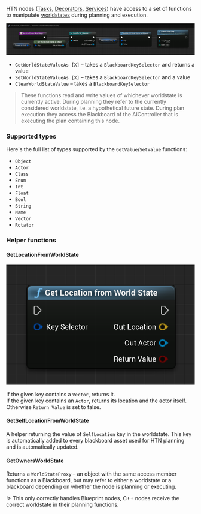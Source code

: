 
HTN nodes ([Tasks](task.md), [Decorators](decorator.md), [Services](service.md)) have access to a set of functions to manipulate [worldstates](planning?id=worldstates) during planning and execution.

![CreatePlanSteps of GrabFirearm](_media/grab_firearm_create_plan_steps.png ':size=1200')

- `GetWorldStateValueAs [X]` – takes a `BlackboardKeySelector` and returns a value
- `SetWorldStateValueAs [X]` – takes a `BlackboardKeySelector` and a value
- `ClearWorldStateValue` – takes a `BlackboardKeySelector`

> These functions read and write values of whichever worldstate is currently active. During planning they refer to the currently considered worldstate, i.e. a hypothetical future state. During plan execution they access the Blackboard of the AIController that is executing the plan containing this node.

### Supported types

Here's the full list of types supported by the `GetValue`/`SetValue` functions:

- `Object`
- `Actor`
- `Class`
- `Enum`
- `Int`
- `Float`
- `Bool`
- `String`
- `Name`
- `Vector`
- `Rotator`

### Helper functions

#### GetLocationFromWorldState

![Get location from worldstate](_media/get_location_from_worldstate.png ':size=300')

If the given key contains a `Vector`, returns it.<br>
If the given key contains an `Actor`, returns its location and the actor itself.<br>
Otherwise `Return Value` is set to false.

#### GetSelfLocationFromWorldState

A helper returning the value of `SelfLocation` key in the worldstate. 
This key is automatically added to every blackboard asset used for HTN planning and is automatically updated.

#### GetOwnersWorldState

Returns a `WorldStateProxy` – an object with the same access member functions as a Blackboard, but may refer to either a worldstate or a blackboard depending on whether the node is planning or executing.

!> This only correctly handles Blueprint nodes, C++ nodes receive the correct worldstate in their planning functions.
